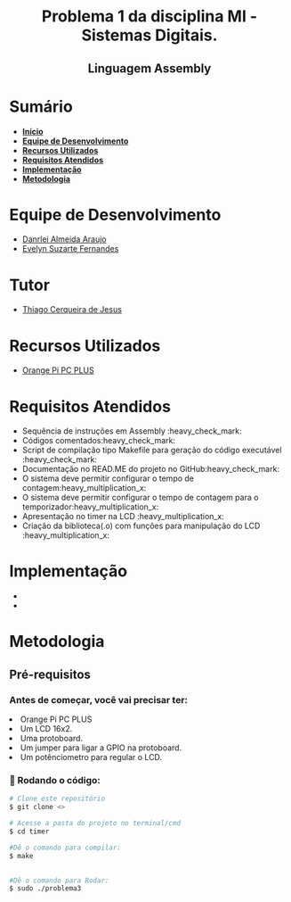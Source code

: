 <div id="inicio">
    <h1 id="titulo" align="center"> Problema 1 da disciplina MI - Sistemas Digitais.</h1>
	<h2 id="titulo" align="center"> Linguagem Assembly</h1>
	<p id="descricao" align="justify"></p>
</div>

<div id="sumario">
    <h1>Sumário</h1>
	<ul>
		<li><a href="#inicio"> <b>Início</b></li>
        <li><a href="#equipe"> <b>Equipe de Desenvolvimento</b></li>
		<li><a href="#recursos-utilizados"> <b>Recursos Utilizados</b> </a></li>
        <li><a href="#requisitos"> <b>Requisitos Atendidos</b> </a> </li>
		<li><a href="#implementacao"> <b>Implementação</b> </a> </li>
        <li><a href="#metodologia"> <b>Metodologia</b> </a> </li>
	</ul>	
</div>

<div id="equipe">
    <h1>Equipe de Desenvolvimento</h1>
    <ul>
		<li><a href="https://github.com/danrleiaraujo"> Danrlei Almeida Araujo</li>
		<li><a href="https://github.com/evelynsuzarte"> Evelyn Suzarte Fernandes</a></li>
	</ul>
    <h1>Tutor</h1>
    <ul>
        <li><a href="https://github.com/thiagocj">Thiago Cerqueira de Jesus</a></li>
    </ul>
</div>

<div id="recursos-utilizados">
	<h1> Recursos Utilizados </h1>
	<ul>
        <li><a href="">Orange Pi PC PLUS</a></li>
	</ul>	


<div id="requisitos">
    <h1>Requisitos Atendidos</h1>
	<ul>
		<li>Sequência de instruções em Assembly :heavy_check_mark:</li>
		<li>Códigos comentados:heavy_check_mark:</li>
		<li>Script de compilação tipo Makefile para geração do código executável :heavy_check_mark:</li>
		<li>Documentação no READ.ME do projeto no GitHub:heavy_check_mark:</li>
		<li>O sistema deve permitir configurar o tempo de contagem:heavy_multiplication_x:</li>
		<li>O sistema deve permitir configurar o tempo de contagem para o temporizador:heavy_multiplication_x:</li>
		<li>Apresentação no timer na LCD :heavy_multiplication_x:</li>
		<li>Criação da biblioteca(.o) com funções para manipulação do LCD :heavy_multiplication_x:</li>
	</ul>
</div>

<div id="implementacao">
	<h1>Implementação</h1>
	<ul><p align="justify"> 
    	<li> </li>
		<li> </li>
    <p> 
	<h3>
</div>

<div id="metodologia">
	<h1>Metodologia</h1>

</div>
		
<h2>Pré-requisitos</h2>
<h3>Antes de começar, você vai precisar ter:</h3>
<li>Orange Pi PC PLUS</li>
<li>Um LCD 16x2.</li>
<li>Uma protoboard.</li>
<li>Um jumper para ligar a GPIO na protoboard.</li>
<li>Um potênciometro para regular o LCD.</li>

### 🎲 Rodando o código:

```bash
# Clone este repositório
$ git clone <>

# Acesse a pasta do projeto no terminal/cmd
$ cd timer

#Dê o comando para compilar:
$ make

		
#Dê o comando para Rodar:
$ sudo ./problema3